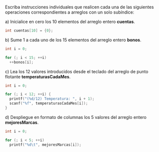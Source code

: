 Escriba instrucciones individuales que realicen cada una de las siguientes operaciones correspondientes a arreglos con un solo subíndice:

a) Inicialice en cero los 10 elementos del arreglo entero **cuentas**.

```c
int cuentas[10] = {0};
```

b) Sume 1 a cada uno de los 15 elementos del arreglo entero **bonos**.

```c
int i = 0;

for (; i < 15; ++i)
  ++bonos[i];
```

c) Lea los 12 valores introducidos desde el teclado del arreglo de punto flotante **temperaturasCadaMes**.

```c
int i = 0;

for (; i < 12; ++i) {
  printf("(%d/12) Temperatura: ", i + 1);
  scanf("%f", temperaturasCadaMes[i]);
}
```

d) Despliegue en formato de columnas los 5 valores del arreglo entero **mejoresMarcas**.

```c
int i = 0;

for (; i < 5; ++i)
  printf("%d\t", mejoresMarcas[i]);
```
